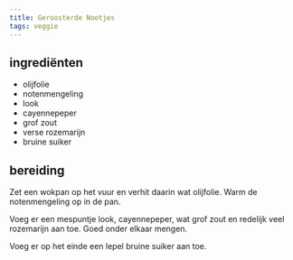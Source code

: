 ```yaml
---
title: Geroosterde Nootjes
tags: veggie
---
```


## ingrediënten

* olijfolie
* notenmengeling
* look
* cayennepeper
* grof zout
* verse rozemarijn
* bruine suiker

##  bereiding 

Zet een wokpan op het vuur en verhit daarin wat olijfolie.  Warm de notenmengeling op in de pan.

Voeg er een mespuntje look, cayennepeper, wat grof zout en redelijk veel rozemarijn aan toe. Goed onder elkaar mengen.

Voeg er op het einde een lepel bruine suiker aan toe.

